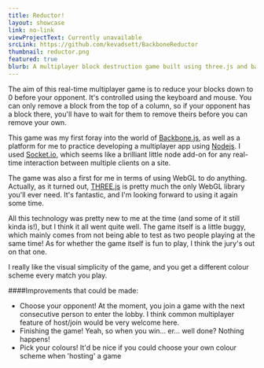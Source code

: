 ```yaml
---
title: Reductor!
layout: showcase
link: no-link
viewProjectText: Currently unavailable
srcLink: https://github.com/kevadsett/BackboneReductor
thumbnail: reductor.png
featured: true
blurb: A multiplayer block destruction game built using three.js and backbone.js.
---
```


The aim of this real-time multiplayer game is to reduce your blocks down to 0 before your opponent. It's controlled using the keyboard and mouse. You can only remove a block from the top of a column, so if your opponent has a block there, you'll have to wait for them to remove theirs before you can remove your own.

This game was my first foray into the world of <a href="http://www.backbonejs.org" target="_blank">Backbone.js</a>, as well as a platform for me to practice developing a multiplayer app using <a href="http://nodejs.org/" target="_blank">Nodejs</a>. I used <a href="http://socket.io/" target="_blank">Socket.io</a>, which seems like a brilliant little node add-on for any real-time interaction between multiple clients on a site. 

The game was also a first for me in terms of using WebGL to do anything. Actually, as it turned out, <a href="http://threejs.org/" target="_blank">THREE.js</a> is pretty much the only WebGL library you'll ever need. It's fantastic, and I'm looking forward to using it again some time.

All this technology was pretty new to me at the time (and some of it still kinda is!), but I think it all went quite well. The game itself is a little buggy, which mainly comes from not being able to test as two people playing at the same time! As for whether the game itself is fun to play, I think the jury's out on that one.

I really like the visual simplicity of the game, and you get a different colour scheme every match you play.

####Improvements that could be made:
* Choose your opponent! At the moment, you join a game with the next consecutive person to enter the lobby. I think common multiplayer feature of host/join would be very welcome here.
* Finishing the game! Yeah, so when you win... er... well done? Nothing happens!
* Pick your colours! It'd be nice if you could choose your own colour scheme when 'hosting' a game